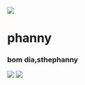 ![](![image](https://github.com/user-attachments/assets/6bccd493-0ecd-4a10-9dfd-8f4c37b33610))

# phanny
### bom dia,sthephanny
![](https://media1.tenor.com/m/9S5oqAi3iFsAAAAd/pompompurin-enoukae.gif) ![](https://media.tenor.com/pr7ISEnvhhoAAAAi/pompompurin-purin.gif)

